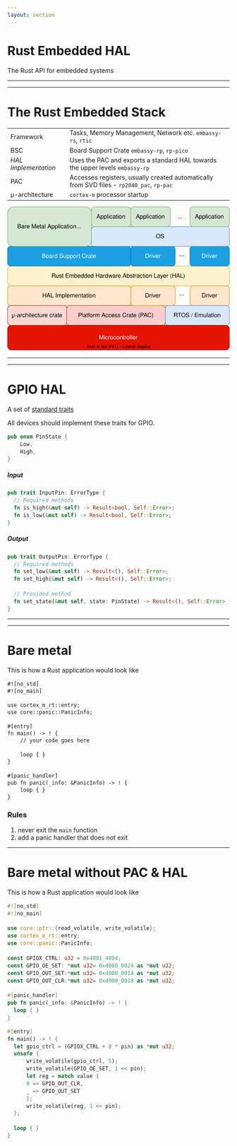 ```yaml
---
layout: section
---
```

# Rust Embedded HAL
The Rust API for embedded systems

---
---
# The Rust Embedded Stack

<div grid="~ cols-2 gap-4">
<div>

| | |
|-|-|
| Framework | Tasks, Memory Management, Network etc. `embassy-rs`, `rtic` |
| BSC | Board Support Crate `embassy-rp`, `rp-pico` |
| *HAL Implementation* | Uses the PAC and exports a standard HAL towards the upper levels `embassy-rp` |
| PAC | Accesses registers, usually created automatically from SVD files - `rp2040_pac`, `rp-pac` |
| μ-architecture | `cortex-m` processor startup |


</div>

<div align="center">
    <img src="./rust_embedded_stack.svg" class="w-120 rounded">
</div>

</div>

---
---
# GPIO HAL
A set of [standard traits](https://docs.rs/embedded-hal/latest/embedded_hal/)

All devices should implement these traits for GPIO.

```rust
pub enum PinState {
    Low,
    High,
}
```

<div grid="~ cols-2 gap-2">

<div>

##### Input

```rust {*}{lines:false}
pub trait InputPin: ErrorType {
  // Required methods
  fn is_high(&mut self) -> Result<bool, Self::Error>;
  fn is_low(&mut self) -> Result<bool, Self::Error>;
}
```

</div>

<div>

##### Output

```rust {*}{lines:false}
pub trait OutputPin: ErrorType {
  // Required methods
  fn set_low(&mut self) -> Result<(), Self::Error>;
  fn set_high(&mut self) -> Result<(), Self::Error>;

  // Provided method
  fn set_state(&mut self, state: PinState) -> Result<(), Self::Error> { ... }
}
```
</div>

</div>


---
---
# Bare metal
This is how a Rust application would look like

<div grid="~ cols-2 gap-4">

```rust{all|1|2|4,5|7|8,12|11|14-17}
#![no_std]
#![no_main]

use cortex_m_rt::entry;
use core::panic::PanicInfo;

#[entry]
fn main() -> ! {
    // your code goes here

    loop { }
}

#[panic_handler]
pub fn panic(_info: &PanicInfo) -> ! {
    loop { }
}
```

<div>

### Rules
1. never exit the `main` function
2. add a panic handler that does not exit

</div>

</div>

---

# Bare metal without PAC & HAL
This is how a Rust application would look like

<div grid="~ cols-2 gap-2">

```rust {all}
#![no_std]
#![no_main]

use core::ptr::{read_volatile, write_volatile};
use cortex_m_rt::entry;
use core::panic::PanicInfo;

const GPIOX_CTRL: u32 = 0x4001_4004;
const GPIO_OE_SET: *mut u32= 0xd000_0024 as *mut u32;
const GPIO_OUT_SET:*mut u32= 0xd000_0014 as *mut u32;
const GPIO_OUT_CLR:*mut u32= 0xd000_0018 as *mut u32;

#[panic_handler]
pub fn panic(_info: &PanicInfo) -> ! {
  loop { }
}
```

```rust {all}{startLine:18}
#[entry]
fn main() -> ! {
  let gpio_ctrl = (GPIOX_CTRL + 8 * pin) as *mut u32;
  unsafe {
      write_volatile(gpio_ctrl, 5);
      write_volatile(GPIO_OE_SET, 1 << pin);
      let reg = match value {
      0 => GPIO_OUT_CLR,
      _ => GPIO_OUT_SET
      };
      write_volatile(reg, 1 << pin);
  };

  loop { }
}
```

</div>
